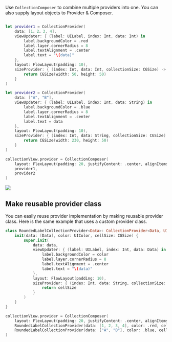 
Use `CollectionComposer` to combine multiple providers into one. You can also supply layout objects to Provider & Composer.

```swift

let provider1 = CollectionProvider(
    data: [1，2，3, 4],
    viewUpdater: { (label: UILabel, index: Int, data: Int) in
        label.backgroundColor = .red
        label.layer.cornerRadius = 8
        label.textAlignment = .center
        label.text = "\(data)"
    },
    layout: FlowLayout(padding: 10),
    sizeProvider: { (index: Int, data: Int, collectionSize: CGSize) -> CGSize in
        return CGSize(width: 50, height: 50)
    }
)

let provider2 = CollectionProvider(
    data: ["A", "B"],
    viewUpdater: { (label: UILabel, index: Int, data: String) in
        label.backgroundColor = .blue
        label.layer.cornerRadius = 8
        label.textAlignment = .center
        label.text = data
    },
    layout: FlowLayout(padding: 10),
    sizeProvider: { (index: Int, data: String, collectionSize: CGSize) -> CGSize in
        return CGSize(width: 230, height: 50)
    }
)

collectionView.provider = CollectionComposer(
    layout: FlexLayout(padding: 20, justifyContent: .center, alignItems: .center),
    provider1,
    provider2
)
```

![](https://cdn.rawgit.com/SoySauceLab/CollectionKit/c36d783/Resources/example2.svg)

## Make reusable provider class

You can easily reuse provider implementation by making reusable provider class. 
Here is the same example that uses a custom provider class.

```swift
class RoundedLabelCollectionProvider<Data>: CollectionProvider<Data, UILabel> {
    init(data: [Data], color: UIColor, cellSize: CGSize) {
        super.init(
            data: data,
            viewUpdater: { (label: UILabel, index: Int, data: Data) in
                label.backgroundColor = color
                label.layer.cornerRadius = 8
                label.textAlignment = .center
                label.text = "\(data)"
            },
            layout: FlowLayout(padding: 10),
            sizeProvider: { (index: Int, data: String, collectionSize: CGSize) -> CGSize in
                return cellSize
            }
        )
    }
}

collectionView.provider = CollectionComposer(
    layout: FlexLayout(padding: 20, justifyContent: .center, alignItems: .center),
    RoundedLabelCollectionProvider(data: [1, 2, 3, 4], color: .red, cellSize: CGSize(width: 50, height: 50)),
    RoundedLabelCollectionProvider(data: ["A", "B"], color: .blue, cellSize: CGSize(width: 230, height: 50))
)
```